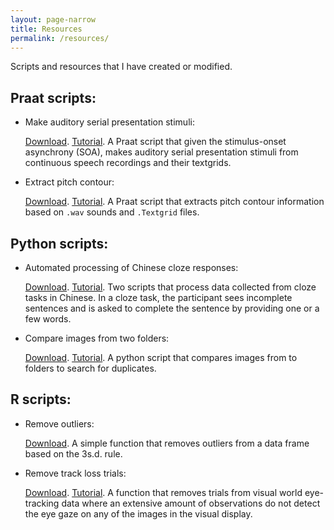 ```yaml
---
layout: page-narrow
title: Resources
permalink: /resources/
---
```


Scripts and resources that I have created or modified. 

## Praat scripts:

- Make auditory serial presentation stimuli:

  <a href="/files/resources/praat/auditory-SP-stimuli-from-textgrid" download>Download</a>. [Tutorial](https://yiling-huo.github.io/tutorials/2023/03/10/make-auditory-sp-stimuli.html). A Praat script that given the stimulus-onset asynchrony (SOA), makes auditory serial presentation stimuli from continuous speech recordings and their textgrids.
  
- Extract pitch contour:

  <a href="/files/resources/praat/extract_pitch_contour" download>Download</a>. [Tutorial](https://yiling-huo.github.io/tutorials/2023/03/10/extract-tone.html). A Praat script that extracts pitch contour information based on `.wav` sounds and `.Textgrid` files.

## Python scripts:

- Automated processing of Chinese cloze responses:

  <a href="/files/resources/python/chinese-cloze.zip" download>Download</a>. [Tutorial](https://yiling-huo.github.io/tutorials/2023/02/06/How-to-process-cloze.html). Two scripts that process data collected from cloze tasks in Chinese. In a cloze task, the participant sees incomplete sentences and is asked to complete the sentence by providing one or a few words.

- Compare images from two folders:

  <a href="/files/resources/python/compare_images.py" download>Download</a>. [Tutorial](https://yiling-huo.github.io/tutorials/2023/03/30/compare-images.html). A python script that compares images from to folders to search for duplicates. 

## R scripts:

- Remove outliers:

  <a href="/files/resources/r/remove_outlier_function.R" download>Download</a>. A simple function that removes outliers from a data frame based on the 3s.d. rule. 

- Remove track loss trials:

  <a href="/files/resources/r/remove_trackloss.R" download>Download</a>. [Tutorial](https://yiling-huo.github.io/tutorials/2023/04/25/trackloss.html). A function that removes trials from visual world eye-tracking data where an extensive amount of observations do not detect the eye gaze on any of the images in the visual display. 